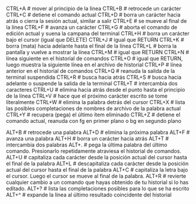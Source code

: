 <!--```prolog
Control + Alt + l       >>Bloqueo de sesion                                         >>
Control	+ X		        >>Salir de la terminal					                    >>
Control	+ O		        >>Guardar sin salir						                    >>
Control	+ Alt	+ T	    >>Crear nueva terminal					                    >>
Control	+ z		        >>Suspender un proceso					                    >>
Control	+ c		        >>Quitar un proceso						                    >>
Control	+ shift + W	    >>Cerrar terminal actual					                >>
Control	+ F		        >>Pantalla completa (VirtualBox)				            >>
Alt izq	+ →		        >>Nuevo terminal en linux server	(moverse x terminal)	>>
Alt + Tab               >>Movernos entre aplicaciones                               >>
Control + Alt + tab     >>Movernos entre ventanas abiertas de la barra de tareas    >>
```-->


CTRL+A # mover al principio de la línea
CTRL+B # retrocede un carácter
CTRL+C # detiene el comando actual
CTRL+D # borra un carácter hacia atrás o cierra la sesión actual, similar a salir
CTRL+E # se mueve al final de la línea
CTRL+F # avanza un carácter
CTRL+G # aborta el comando de edición actual y suena la campana del terminal
CTRL+H # borra un carácter bajo el cursor (igual que DELETE)
CTRL+J # igual que RETURN
CTRL+K # borra (mata) hacia adelante hasta el final de la línea
CTRL+L # borra la pantalla y vuelve a mostrar la línea
CTRL+M # igual que RETURN
CTRL+N # línea siguiente en el historial de comandos
CTRL+O # igual que RETURN, luego muestra la siguiente línea en el archivo de historial
CTRL+P # línea anterior en el historial de comandos
CTRL+Q # reanuda la salida de la terminal suspendida
CTRL+R # busca hacia atrás
CTRL+S # busca hacia adelante o suspende la salida de la terminal
CTRL+T # intercambia dos caracteres
CTRL+U # elimina hacia atrás desde el punto hasta el principio de la línea
CTRL+V # hace que el próximo carácter escrito se tome literalmente
CTRL+W # elimina la palabra detrás del cursor
CTRL+X # lista las posibles completaciones de nombres de archivo de la palabra actual
CTRL+Y # recupera (pega) el último ítem eliminado
CTRL+Z # detiene el comando actual, reanuda con fg en primer plano o bg en segundo plano

ALT+B # retrocede una palabra
ALT+D # elimina la próxima palabra
ALT+F # avanza una palabra
ALT+H # borra un carácter hacia atrás
ALT+T # intercambia dos palabras
ALT+. # pega la última palabra del último comando. Presionarlo repetidamente atraviesa el historial de comandos.
ALT+U # capitaliza cada carácter desde la posición actual del cursor hasta el final de la palabra
ALT+L # descapitaliza cada carácter desde la posición actual del cursor hasta el final de la palabra
ALT+C # capitaliza la letra bajo el cursor. Luego el cursor se mueve al final de la palabra.
ALT+R # revierte cualquier cambio a un comando que hayas obtenido de tu historial si lo has editado.
ALT+? # lista las completaciones posibles para lo que se ha escrito
ALT+^ # expande la línea al último resultado coincidente del historial
